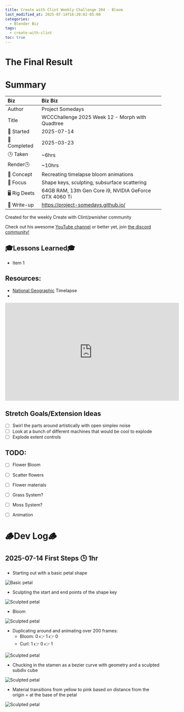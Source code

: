 ```yaml
---
title: Create with Clint Weekly Challenge 204 - Bloom
last_modified_at: 2025-07-14T16:20:02-05:00
categories:
  - Blender Biz
tags:
  - create-with-clint
toc: true
---
```


# The Final Result
<!-- [![Watch the video](https://img.youtube.com/vi/4eS8dGd9_TI/maxresdefault.jpg)](https://youtu.be/4eS8dGd9_TI) -->

# Summary

| Biz             | Biz Biz                               |
|:--------        | :---------                                |
| Author          | Project Somedays                      |
| Title           | WCCChallenge 2025 Week 12 - Morph with Quadtree |
| 📅 Started      | 2025-07-14       |
| 📅 Completed    | 2025-03-23        |
| 🕒 Taken        | ~6hrs                                  |
| Render🕒        | ~10hrs          |
| 🤯 Concept      | Recreating timelapse bloom animations        |
| 🔎 Focus        | Shape keys, sculpting, subsurface scattering       |
| 🖥️ Rig Deets    | 64GB RAM, 13th Gen Core i9, NVIDIA GeForce GTX 4060 Ti |
| 📔 Write-up     | https://project-somedays.github.io/ |

Created for the weekly Create with Clint/pwnisher community

Check out his awesome [YouTube channel](https://www.youtube.com/c/pwnisher) or better yet, join [the discord community!](https://discord.com/channels/673719770410909696/688444060737994785/922141725944872980)

## 🎓Lessons Learned🎓
- Item 1

## Resources:
- [National Geographic](https://www.youtube.com/@NatGeo) Timelapse
- 
<iframe width="560" height="315" src="https://www.youtube.com/embed/LjCzPp-MK48?si=ZnGB66Fd814-FRzh" title="YouTube video player" frameborder="0" allow="accelerometer; autoplay; clipboard-write; encrypted-media; gyroscope; picture-in-picture; web-share" referrerpolicy="strict-origin-when-cross-origin" allowfullscreen></iframe>

## Stretch Goals/Extension Ideas
- [ ] Swirl the parts around artistically with open simplex noise
- [ ] Look at a bunch of different machines that would be cool to explode
- [ ] Explode extent controls

## TODO:
- [ ] Flower Bloom
- [ ] Scatter flowers
- [ ] Flower materials
- [ ] Grass System?
- [ ] Moss System?
- [ ] Animation


# 🪵Dev Log🪵

## 2025-07-14 First Steps 🕒 1hr
- Starting out with a basic petal shape  
  
![Basic petal](/assets/images/2025-07-14%20_Bloom_Step01%20.png)
- Sculpting the start and end points of the shape key
  
![Sculpted petal](/assets/images/2025-07-14%20_Bloom_Step02.png)

- Bloom
  
![Sculpted petal](/assets/images/2025-07-14%20_Bloom_Step03.png)

- Duplicating around and animating over 200 frames: 
  - Bloom: 0 👉 1 👉 0
  - Curl: 1 👉 0 👉 1
  
![Sculpted petal](/assets/images/2025-07-14%20_Bloom_Step04.png)

- Chucking in the stamen as a bezier curve with geometry and a sculpted subdiv cube

![Sculpted petal](/assets/images/2025-07-14%20_Bloom_Step05.png)

- Material transitions from yellow to pink based on distance from the origin = at the base of the petal

![Sculpted petal](/assets/images/2025-07-14%20_Bloom_Step06.png)


